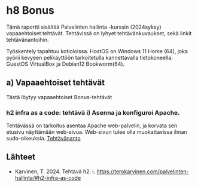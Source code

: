 # h8 Bonus
Tämä raportti sisältää Palvelinten hallinta -kurssin (2024syksy) vapaaehtoiset tehtävät. Tehtävissä on lyhyet tehtävänkuvaukset, sekä linkit tehtävänantoihin.

Työskentely tapahtuu kotioloissa. HostOS on Windows 11 Home (64), joka pyörii kevyeen pelikäyttöön tarkoitetulla kannettavalla tietokoneella. GuestOS VirtualBox ja Debian12 Bookworm(64). 

## a) Vapaaehtoiset tehtävät
Tästä löytyy vapaaehtoiset Bonus-tehtävät

### h2 infra as a code: tehtävä i) Asenna ja konfiguroi Apache.
Tehtävässä on tarkoitus asentaa Apache web-palvelin, ja korvata sen etusivu näyttämään web-sivua. Web-sivun tulee olla muokattavissa ilman sudo-oikeuksia.
[Tehtävänanto](https://terokarvinen.com/palvelinten-hallinta/#h2-infra-as-code)


## Lähteet
- Karvinen, T. 2024. Tehtävä h2: i. https://terokarvinen.com/palvelinten-hallinta/#h2-infra-as-code
